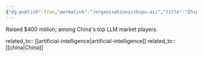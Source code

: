 ```yaml
---
{"dg-publish":true,"permalink":"/organisations/zhipu-ai/","title":"Zhipu AI"}
---
```



Raised $400 million; among China's top LLM market players.

related_to:: [[artificial-intelligence\|artificial-intelligence]]
related_to:: [[china\|China]]
